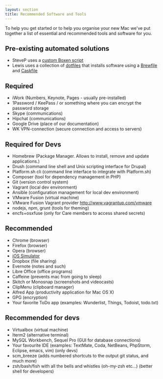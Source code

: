 ```yaml
---
layout: section
title: Recommended Software and Tools
---
```


To help you get started or to help you organise your new Mac we've put together a list of essential and recommended tools and software for you.

## Pre-existing automated solutions
- SteveP uses a [custom Boxen script](https://github.com/WunderRoot/WunderMac)
- Lewis uses a collection of [dotfiles](https://github.com/lewisnyman/dotfiles) that installs software using a [Brewfile](https://github.com/lewisnyman/dotfiles/blob/Lewis/Brewfile) and [Caskfile](https://github.com/lewisnyman/dotfiles/blob/Lewis/Caskfile)

## Required
- iWork (Numbers, Keynote, Pages - usually pre-installed)
- 1Password / KeePass / or something where you can encrypt the password storage
- Skype (communications)
- Hipchat  (communications)
- Google Drive (place of our documentation)
- WK VPN-connection (secure connection and access to servers)

## Required for Devs
- Homebrew (Package Manager. Allows to install, remove and update applications.)
- Drush (command line shell and Unix scripting interface for Drupal)
- Platform.sh cli (command line interface to integrate with Platform.sh)
- Composer (tool for dependency management in PHP)
- Git (version control system)
- Vagrant (local dev environment)
- Ansible (configuration management for local dev environment)
- VMware Fusion (virtual machine)
- VMware Fusion Vagrant provider http://www.vagrantup.com/vmware
- nodejs, npm, grunt (tools for theming)
- encfs+osxfuse (only for Care members to access shared secrets)

## Recommended
- Chrome (browser)
- Firefox (browser)
- Opera (browser)
- [iOS Simulator](http://www.macinstruct.com/node/494)
- Dropbox (file sharing)
- Evernote (notes and such)
- Libre Office (office programs)
- Caffeine (prevents mac from going to sleep)
- Skitch or Monosnap (screenshots and videocasts)
- ClipMenu (clipboard manager)
- Alfred App (productivity application for Mac OS X)
- GPG (encryption)
- Your favorite ToDo app (examples: Wunderlist, Things, Todoist, todo.txt)

## Recommended for devs
- Virtualbox (virtual machine)
- Iterm2 (alternative terminal)
- MySQL Workbench, Sequel Pro (GUI for database connections)
- Your favourite IDE (examples: TextMate, Coda, NetBeans, PhpStorm, Eclipse, emacs, vim) (only devs)
- scm_breeze (adds numbered shortcuts to the output git status, and much more)
- zsh/bash/fish with all the bells and whistles (oh-my-zsh etc…) (better shell for developers)

